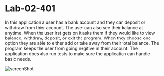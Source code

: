 # Lab-02-401

In this application a user has a bank account and they can deposit or withdraw from thier account. The user can also see their balance at anytime. When the user irst gets on it asks them if they would like to view balance, withdraw, deposit, or exit the program. When they choose one option they are able to either add or take away from their total balance. The program keeps the user from going negitive in their account. The application does also run tests to make sure the application can handle basic needs.

![screenShot](assets/screenShotLabTwo)